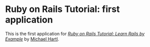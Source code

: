 # Ruby on Rails Tutorial: first application

This is the first application for [*Ruby on Rails Tutorial: Learn Rails by Example*](http://railstutorial.org/) by [Michael Hartl](http://railstutorial.com/).